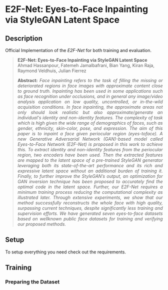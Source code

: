 # E2F-Net: Eyes-to-Face Inpainting via StyleGAN Latent Space



## Description   
Official Implementation of the *E2F-Net* for both training and evaluation.

> **E2F-Net: Eyes-to-Face Inpainting via StyleGAN Latent Space**<br>
> Ahmad Hassanpour<sup></sup>, Fatemeh Jamalbafrani<sup></sup>, Bian Yang<sup></sup>, Kiran Raja<sup></sup>, Raymond Veldhuis<sup></sup>, Julian Fierrez<sup></sup><br>
> <p align="justify"><b>Abstract:</b> <i>Face inpainting refers to the task of filling the missing or deteriorated regions in face images with approximate content close to ground truth. Inpainting has been used in some applications such as face recognition under occlusions, and in general any image/video analysis application on low quality, uncontrolled, or in-the-wild acquisition conditions. In face inpainting, the approximate areas not only should look realistic but also approximate/generate an individual's identity and non-identity features. The complexity of task which is high given the wide range of demographics of faces, such as gender, ethnicity, skin-color, pose, and expression. The aim of this paper is to inpaint a face given periocular region (eyes-toface). A new Generative Adversarial Network (GAN)-based model called Eyes-to-Face Network (E2F-Net) is proposed in this work to achieve this. To extract identity and non-identity features from the periocular region, two encoders have been used. Then the extracted features are mapped to the latent space of a pre-trained StyleGAN generator leveraging both its state-of-the-art performance and its rich and expressive latent space without an additional burden of training it. Finally, to further improve the StyleGAN’s output, an optimization for GAN inversion technique has been proposed to accurately find the optimal code in the latent space. Further, our E2F-Net requires a minimum training process reducing the computational complexity as illustrated later. Through extensive experiments, we show that our method successfully reconstructs the whole face with high quality, surpassing current techniques, despite significantly less training and supervision efforts. We have generated seven eyes-to-face datasets based on wellknown public face datasets for training and verifying our proposed methods.</i></p>

## Setup

To setup everything you need check out the requirements.

## Training

### Preparing the Dataset
